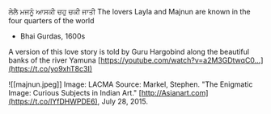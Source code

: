 ਲੇਲੈ ਮਜਨੂੰ ਆਸਕੀ ਚਹੁ ਚਕੀ ਜਾਤੀ The lovers Layla and Majnun are known in the four quarters of the world 
- Bhai Gurdas, 1600s 

A version of this love story is told by Guru Hargobind along the beautiful banks of the river Yamuna [https://youtube.com/watch?v=a2M3GDtwqC0…](https://t.co/yo9xhT8c3I)

![[majnun.jpeg]]
Image: LACMA Source: Markel, Stephen. "The Enigmatic Image: Curious Subjects in Indian Art." [http://Asianart.com](https://t.co/lYfDHWPDE6), July 28, 2015.

